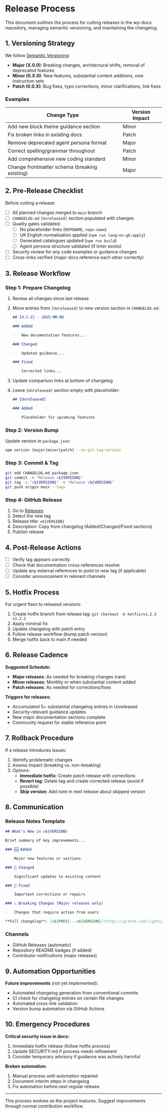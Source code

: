 # Release Process

This document outlines the process for cutting releases in the wp-docs repository, managing semantic versioning, and maintaining the changelog.

## 1. Versioning Strategy

We follow [Semantic Versioning](https://semver.org/spec/v2.0.0.html):

-   **Major (X.0.0)**: Breaking changes, architectural shifts, removal of deprecated features
-   **Minor (0.X.0)**: New features, substantial content additions, new instruction sets
-   **Patch (0.0.X)**: Bug fixes, typo corrections, minor clarifications, link fixes

### Examples

| Change Type                                   | Version Impact |
| --------------------------------------------- | -------------- |
| Add new block theme guidance section          | Minor          |
| Fix broken links in existing docs             | Patch          |
| Remove deprecated agent persona format        | Major          |
| Correct spelling/grammar throughout           | Patch          |
| Add comprehensive new coding standard         | Minor          |
| Change frontmatter schema (breaking existing) | Major          |

## 2. Pre-Release Checklist

Before cutting a release:

-   [ ] All planned changes merged to `main` branch
-   [ ] `CHANGELOG.md` `[Unreleased]` section populated with changes
-   [ ] Quality gates validated:
    -   [ ] No placeholder links (`REPONAME`, `repo-name`)
    -   [ ] UK English normalisation applied (`npm run lang:en-gb:apply`)
    -   [ ] Generated catalogues updated (`npm run build`)
    -   [ ] Agent persona structure validated (if linter exists)
-   [ ] Security review for any code examples or guidance changes
-   [ ] Cross-links verified (major docs reference each other correctly)

## 3. Release Workflow

### Step 1: Prepare Changelog

1. Review all changes since last release
2. Move entries from `[Unreleased]` to new version section in `CHANGELOG.md`:

    ```markdown
    ## [X.Y.Z] - 2025-MM-DD

    ### Added

    -   New documentation features...

    ### Changed

    -   Updated guidance...

    ### Fixed

    -   Corrected links...
    ```

3. Update comparison links at bottom of changelog
4. Leave `[Unreleased]` section empty with placeholder:
    ```markdown
    ## [Unreleased]

    ### Added

    -   Placeholder for upcoming features
    ```

### Step 2: Version Bump

Update version in `package.json`:

```bash
npm version [major|minor|patch] --no-git-tag-version
```

### Step 3: Commit & Tag

```bash
git add CHANGELOG.md package.json
git commit -m "Release v${VERSION}"
git tag -a "v${VERSION}" -m "Release v${VERSION}"
git push origin main --tags
```

### Step 4: GitHub Release

1. Go to [Releases](https://github.com/lightspeedwp/wp-docs/releases/new)
2. Select the new tag
3. Release title: `v${VERSION}`
4. Description: Copy from changelog (Added/Changed/Fixed sections)
5. Publish release

## 4. Post-Release Actions

-   [ ] Verify tag appears correctly
-   [ ] Check that documentation cross-references resolve
-   [ ] Update any external references to point to new tag (if applicable)
-   [ ] Consider announcement in relevant channels

## 5. Hotfix Process

For urgent fixes to released versions:

1. Create hotfix branch from release tag: `git checkout -b hotfix/v1.2.3 v1.2.2`
2. Apply minimal fix
3. Update changelog with patch entry
4. Follow release workflow (bump patch version)
5. Merge hotfix back to main if needed

## 6. Release Cadence

**Suggested Schedule:**

-   **Major releases**: As needed for breaking changes (rare)
-   **Minor releases**: Monthly or when substantial content added
-   **Patch releases**: As needed for corrections/fixes

**Triggers for releases:**

-   Accumulated 5+ substantial changelog entries in Unreleased
-   Security-relevant guidance updates
-   New major documentation sections complete
-   Community request for stable reference point

## 7. Rollback Procedure

If a release introduces issues:

1. Identify problematic changes
2. Assess impact (breaking vs. non-breaking)
3. Options:
    - **Immediate hotfix**: Create patch release with corrections
    - **Revert tag**: Delete tag and create corrected release (avoid if possible)
    - **Skip version**: Add note in next release about skipped version

## 8. Communication

### Release Notes Template

```markdown
## What's New in v${VERSION}

Brief summary of key improvements...

### 🆕 Added

-   Major new features or sections

### 📝 Changed

-   Significant updates to existing content

### 🐛 Fixed

-   Important corrections or repairs

### ⚠️ Breaking Changes (Major releases only)

-   Changes that require action from users

**Full changelog**: [v${PREV}...v${VERSION}](https://github.com/lightspeedwp/wp-docs/compare/v${PREV}...v${VERSION})
```

### Channels

-   GitHub Releases (automatic)
-   Repository README badges (if added)
-   Contributor notifications (major releases)

## 9. Automation Opportunities

**Future improvements** (not yet implemented):

-   Automated changelog generation from conventional commits
-   CI check for changelog entries on certain file changes
-   Automated cross-link validation
-   Version bump automation via GitHub Actions

## 10. Emergency Procedures

**Critical security issue in docs:**

1. Immediate hotfix release (follow hotfix process)
2. Update SECURITY.md if process needs refinement
3. Consider temporary advisory if guidance was actively harmful

**Broken automation:**

1. Manual process until automation repaired
2. Document interim steps in changelog
3. Fix automation before next regular release

---

This process evolves as the project matures. Suggest improvements through normal contribution workflow.
